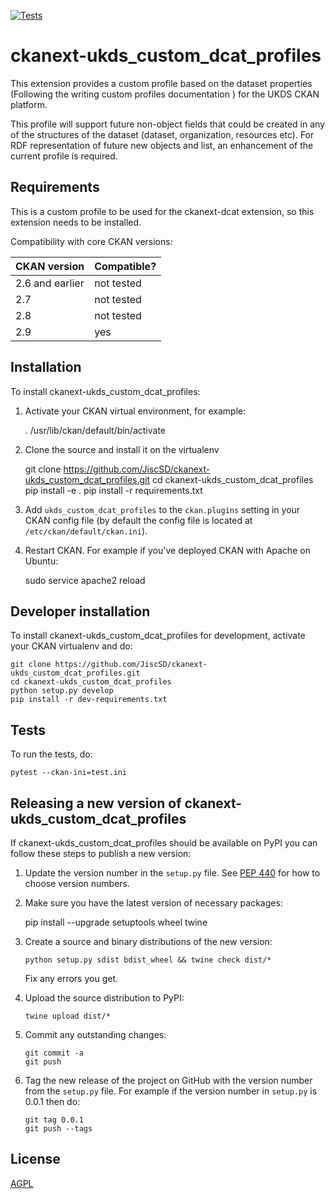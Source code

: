 [![Tests](https://github.com/JiscSD/ckanext-ukds_custom_dcat_profiles/workflows/Tests/badge.svg?branch=main)](https://github.com/JiscSD/ckanext-ukds_custom_dcat_profiles/actions)

# ckanext-ukds_custom_dcat_profiles

This extension provides a custom profile based on the dataset properties (Following the writing custom profiles documentation ) for the UKDS CKAN platform.

This profile will support future non-object fields that could be created in any of the structures of the dataset (dataset, organization, resources etc). For RDF representation of future new objects and list, an enhancement of the current profile is required.

## Requirements

This is a custom profile to be used for the ckanext-dcat extension, so this extension needs to be installed.

Compatibility with core CKAN versions:

| CKAN version    | Compatible?   |
| --------------- | ------------- |
| 2.6 and earlier | not tested    |
| 2.7             | not tested    |
| 2.8             | not tested    |
| 2.9             | yes           |

## Installation

To install ckanext-ukds_custom_dcat_profiles:

1. Activate your CKAN virtual environment, for example:

     . /usr/lib/ckan/default/bin/activate

2. Clone the source and install it on the virtualenv

    git clone https://github.com/JiscSD/ckanext-ukds_custom_dcat_profiles.git
    cd ckanext-ukds_custom_dcat_profiles
    pip install -e .
	pip install -r requirements.txt

3. Add `ukds_custom_dcat_profiles` to the `ckan.plugins` setting in your CKAN
   config file (by default the config file is located at
   `/etc/ckan/default/ckan.ini`).

4. Restart CKAN. For example if you've deployed CKAN with Apache on Ubuntu:

     sudo service apache2 reload


## Developer installation

To install ckanext-ukds_custom_dcat_profiles for development, activate your CKAN virtualenv and
do:

    git clone https://github.com/JiscSD/ckanext-ukds_custom_dcat_profiles.git
    cd ckanext-ukds_custom_dcat_profiles
    python setup.py develop
    pip install -r dev-requirements.txt


## Tests

To run the tests, do:

    pytest --ckan-ini=test.ini


## Releasing a new version of ckanext-ukds_custom_dcat_profiles

If ckanext-ukds_custom_dcat_profiles should be available on PyPI you can follow these steps to publish a new version:

1. Update the version number in the `setup.py` file. See [PEP 440](http://legacy.python.org/dev/peps/pep-0440/#public-version-identifiers) for how to choose version numbers.

2. Make sure you have the latest version of necessary packages:

    pip install --upgrade setuptools wheel twine

3. Create a source and binary distributions of the new version:

       python setup.py sdist bdist_wheel && twine check dist/*

   Fix any errors you get.

4. Upload the source distribution to PyPI:

       twine upload dist/*

5. Commit any outstanding changes:

       git commit -a
       git push

6. Tag the new release of the project on GitHub with the version number from
   the `setup.py` file. For example if the version number in `setup.py` is
   0.0.1 then do:

       git tag 0.0.1
       git push --tags

## License

[AGPL](https://www.gnu.org/licenses/agpl-3.0.en.html)
